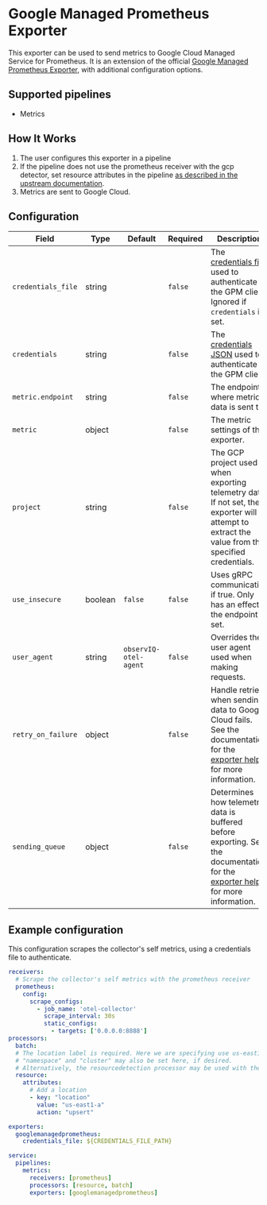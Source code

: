 # Google Managed Prometheus Exporter

This exporter can be used to send metrics to Google Cloud Managed Service for Prometheus. It is an extension of the official 
[Google Managed Prometheus Exporter](https://github.com/open-telemetry/opentelemetry-collector-contrib/blob/v0.80.0/exporter/googlemanagedprometheusexporter), with additional configuration options.

## Supported pipelines
- Metrics

## How It Works
1. The user configures this exporter in a pipeline
2. If the pipeline does not use the prometheus receiver with the gcp detector, set resource attributes in the pipeline [as described in the upstream documentation](https://github.com/open-telemetry/opentelemetry-collector-contrib/blob/v0.80.0/exporter/googlemanagedprometheusexporter#resource-attribute-handling).
3. Metrics are sent to Google Cloud.

## Configuration
| Field              | Type    | Default               | Required | Description                                                                                                                                                                                                                                 |
|--------------------|---------|-----------------------|----------|---------------------------------------------------------------------------------------------------------------------------------------------------------------------------------------------------------------------------------------------|
| `credentials_file` | string  |                       | `false`  | The [credentials file](https://developers.google.com/workspace/guides/create-credentials#service-account) used to authenticate the GPM client. Ignored if `credentials` is set.                                                                                                                                                  |
| `credentials`      | string  |                       | `false`  | The [credentials JSON](https://developers.google.com/workspace/guides/create-credentials#service-account) used to authenticate the GPM client.                                                                                                                                                                                   |
| `metric.endpoint`  | string  |                       | `false`  | The endpoint where metric data is sent to.                                                                                                                                                                                                  |
| `metric`           | object  |                       | `false`  | The metric settings of the exporter.                                                                                                                                                                                                        |
| `project`          | string  |                       | `false`  | The GCP project used when exporting telemetry data. If not set, the exporter will attempt to extract the value from the specified credentials.                                                                                              |
| `use_insecure`     | boolean | `false`               | `false`  | Uses gRPC communication if true. Only has an effect if the endpoint is set.                                                                                                                                                                 |
| `user_agent`       | string  | `observIQ-otel-agent` | `false`  | Overrides the user agent used when making requests.                                                                                                                                                                                         |
| `retry_on_failure` | object  |                       | `false`  | Handle retries when sending data to Google Cloud fails. See the documentation for the [exporter helper](https://github.com/open-telemetry/opentelemetry-collector/blob/v0.80.0/exporter/exporterhelper/README.md) for more information.     |
| `sending_queue`    | object  |                       | `false`  | Determines how telemetry data is buffered before exporting. See the documentation for the [exporter helper](https://github.com/open-telemetry/opentelemetry-collector/blob/v0.80.0/exporter/exporterhelper/README.md) for more information. |

## Example configuration
This configuration scrapes the collector's self metrics, using a credentials file to authenticate.
```yaml
receivers:
  # Scrape the collector's self metrics with the prometheus receiver
  prometheus:
    config:
      scrape_configs:
        - job_name: 'otel-collector'
          scrape_interval: 30s
          static_configs:
            - targets: ['0.0.0.0:8888']
processors:
  batch:
  # The location label is required. Here we are specifying use us-east1-a.
  # "namespace" and "cluster" may also be set here, if desired.
  # Alternatively, the resourcedetection processor may be used with the "gcp" detector if running in gcp.
  resource:
    attributes:
      # Add a location 
      - key: "location"
        value: "us-east1-a"
        action: "upsert"

exporters:
  googlemanagedprometheus:
    credentials_file: ${CREDENTIALS_FILE_PATH}

service:
  pipelines:
    metrics:
      receivers: [prometheus]
      processors: [resource, batch]
      exporters: [googlemanagedprometheus]

```
